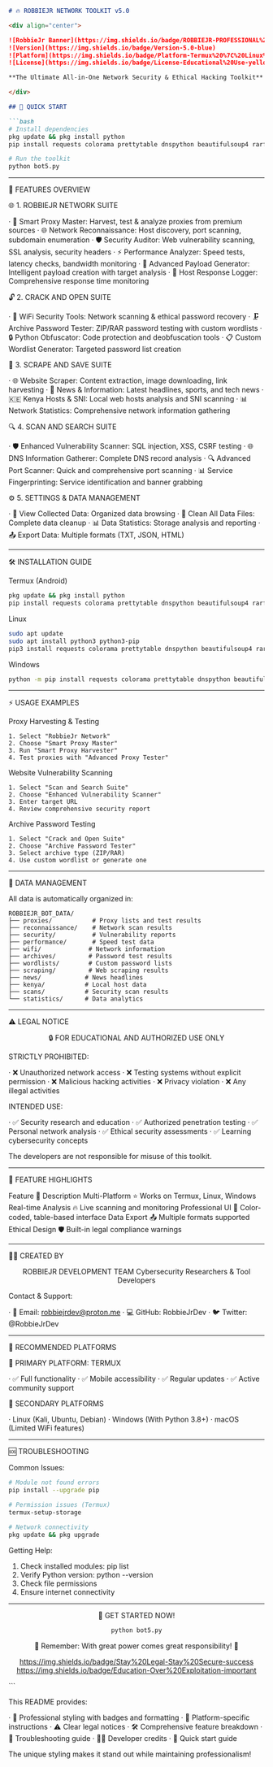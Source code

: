 ```markdown
# 🔥 ROBBIEJR NETWORK TOOLKIT v5.0

<div align="center">

![RobbieJr Banner](https://img.shields.io/badge/ROBBIEJR-PROFESSIONAL%20SUITE-red)
![Version](https://img.shields.io/badge/Version-5.0-blue)
![Platform](https://img.shields.io/badge/Platform-Termux%20%7C%20Linux%20%7C%20Windows-green)
![License](https://img.shields.io/badge/License-Educational%20Use-yellow)

**The Ultimate All-in-One Network Security & Ethical Hacking Toolkit**

</div>

## 🚀 QUICK START

```bash
# Install dependencies
pkg update && pkg install python
pip install requests colorama prettytable dnspython beautifulsoup4 rarfile

# Run the toolkit
python bot5.py
```

---

🎯 FEATURES OVERVIEW

🌐 1. ROBBIEJR NETWORK SUITE

· 🔮 Smart Proxy Master: Harvest, test & analyze proxies from premium sources
· 🌐 Network Reconnaissance: Host discovery, port scanning, subdomain enumeration
· 🛡️ Security Auditor: Web vulnerability scanning, SSL analysis, security headers
· ⚡ Performance Analyzer: Speed tests, latency checks, bandwidth monitoring
· 🚀 Advanced Payload Generator: Intelligent payload creation with target analysis
· 📝 Host Response Logger: Comprehensive response time monitoring

🔓 2. CRACK AND OPEN SUITE

· 📡 WiFi Security Tools: Network scanning & ethical password recovery
· 🗜️ Archive Password Tester: ZIP/RAR password testing with custom wordlists
· 🔒 Python Obfuscator: Code protection and deobfuscation tools
· 📋 Custom Wordlist Generator: Targeted password list creation

📡 3. SCRAPE AND SAVE SUITE

· 🌐 Website Scraper: Content extraction, image downloading, link harvesting
· 📰 News & Information: Latest headlines, sports, and tech news
· 🇰🇪 Kenya Hosts & SNI: Local web hosts analysis and SNI scanning
· 📊 Network Statistics: Comprehensive network information gathering

🔍 4. SCAN AND SEARCH SUITE

· 🛡️ Enhanced Vulnerability Scanner: SQL injection, XSS, CSRF testing
· 🌐 DNS Information Gatherer: Complete DNS record analysis
· 🔍 Advanced Port Scanner: Quick and comprehensive port scanning
· 📊 Service Fingerprinting: Service identification and banner grabbing

⚙️ 5. SETTINGS & DATA MANAGEMENT

· 📁 View Collected Data: Organized data browsing
· 🧹 Clean All Data Files: Complete data cleanup
· 📊 Data Statistics: Storage analysis and reporting
· 📤 Export Data: Multiple formats (TXT, JSON, HTML)

---

🛠️ INSTALLATION GUIDE

Termux (Android)

```bash
pkg update && pkg install python
pip install requests colorama prettytable dnspython beautifulsoup4 rarfile
```

Linux

```bash
sudo apt update
sudo apt install python3 python3-pip
pip3 install requests colorama prettytable dnspython beautifulsoup4 rarfile
```

Windows

```bash
python -m pip install requests colorama prettytable dnspython beautifulsoup4 rarfile
```

---

⚡ USAGE EXAMPLES

Proxy Harvesting & Testing

```
1. Select "RobbieJr Network"
2. Choose "Smart Proxy Master" 
3. Run "Smart Proxy Harvester"
4. Test proxies with "Advanced Proxy Tester"
```

Website Vulnerability Scanning

```
1. Select "Scan and Search Suite"
2. Choose "Enhanced Vulnerability Scanner"
3. Enter target URL
4. Review comprehensive security report
```

Archive Password Testing

```
1. Select "Crack and Open Suite"
2. Choose "Archive Password Tester"
3. Select archive type (ZIP/RAR)
4. Use custom wordlist or generate one
```

---

📁 DATA MANAGEMENT

All data is automatically organized in:

```
ROBBIEJR_BOT_DATA/
├── proxies/           # Proxy lists and test results
├── reconnaissance/    # Network scan results  
├── security/          # Vulnerability reports
├── performance/       # Speed test data
├── wifi/             # Network information
├── archives/         # Password test results
├── wordlists/        # Custom password lists
├── scraping/         # Web scraping results
├── news/            # News headlines
├── kenya/           # Local host data
├── scans/           # Security scan results
└── statistics/      # Data analytics
```

---

⚠️ LEGAL NOTICE

<div align="center">

🔒 FOR EDUCATIONAL AND AUTHORIZED USE ONLY

</div>

STRICTLY PROHIBITED:

· ❌ Unauthorized network access
· ❌ Testing systems without explicit permission
· ❌ Malicious hacking activities
· ❌ Privacy violation
· ❌ Any illegal activities

INTENDED USE:

· ✅ Security research and education
· ✅ Authorized penetration testing
· ✅ Personal network analysis
· ✅ Ethical security assessments
· ✅ Learning cybersecurity concepts

The developers are not responsible for misuse of this toolkit.

---

🎨 FEATURE HIGHLIGHTS

Feature 🚀 Description
Multi-Platform ⭐ Works on Termux, Linux, Windows
Real-time Analysis 🔥 Live scanning and monitoring
Professional UI 🎨 Color-coded, table-based interface
Data Export 📤 Multiple formats supported
Ethical Design 🛡️ Built-in legal compliance warnings

---

👨‍💻 CREATED BY

<div align="center">

ROBBIEJR DEVELOPMENT TEAM
Cybersecurity Researchers & Tool Developers

</div>

Contact & Support:

· 📧 Email: robbiejrdev@proton.me
· 💻 GitHub: RobbieJrDev
· 🐦 Twitter: @RobbieJrDev

---

🌟 RECOMMENDED PLATFORMS

🥇 PRIMARY PLATFORM: TERMUX

· ✅ Full functionality
· ✅ Mobile accessibility
· ✅ Regular updates
· ✅ Active community support

🥈 SECONDARY PLATFORMS

· Linux (Kali, Ubuntu, Debian)
· Windows (With Python 3.8+)
· macOS (Limited WiFi features)

---

🆘 TROUBLESHOOTING

Common Issues:

```bash
# Module not found errors
pip install --upgrade pip

# Permission issues (Termux)
termux-setup-storage

# Network connectivity
pkg update && pkg upgrade
```

Getting Help:

1. Check installed modules: pip list
2. Verify Python version: python --version
3. Check file permissions
4. Ensure internet connectivity

---

<div align="center">

🎊 GET STARTED NOW!

```bash
python bot5.py
```

🌟 Remember: With great power comes great responsibility! 🌟

https://img.shields.io/badge/Stay%20Legal-Stay%20Secure-success
https://img.shields.io/badge/Education-Over%20Exploitation-important

</div>
```

This README provides:

· 🎨 Professional styling with badges and formatting
· 📱 Platform-specific instructions
· ⚠️ Clear legal notices
· 🛠️ Comprehensive feature breakdown
· 🔧 Troubleshooting guide
· 👨‍💻 Developer credits
· 🚀 Quick start guide

The unique styling makes it stand out while maintaining professionalism!
